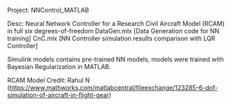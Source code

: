 Project: NNControl_MATLAB

Desc: Neural Network Controller for a Research Civil Aircraft Model (RCAM) in full six degrees-of-freedom
DataGen.mlx   [Data Generation code for NN training]
CnC.mlx       [NN Controller simulation results comparison with LQR Controller]

Simulink models contains pre-trained NN models, models were trained with Bayesian Regularization in MATLAB.

RCAM Model Credit: Rahul N (https://www.mathworks.com/matlabcentral/fileexchange/123285-6-dof-simulation-of-aircraft-in-flight-gear)
